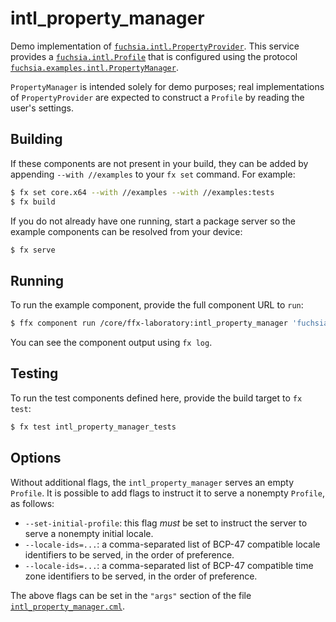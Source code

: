 # intl_property_manager

Demo implementation of [`fuchsia.intl.PropertyProvider`][1]. This service provides a
[`fuchsia.intl.Profile`][2] that is configured using the protocol
[`fuchsia.examples.intl.PropertyManager`][3].

`PropertyManager` is intended solely for demo purposes; real implementations of
`PropertyProvider` are expected to construct a `Profile` by reading the user's
settings.

## Building

If these components are not present in your build, they can be added by
appending `--with //examples` to your `fx set` command. For example:

```bash
$ fx set core.x64 --with //examples --with //examples:tests
$ fx build
```

If you do not already have one running, start a package server so the example
components can be resolved from your device:

```bash
$ fx serve
```

## Running

To run the example component, provide the full component URL to `run`:

```bash
$ ffx component run /core/ffx-laboratory:intl_property_manager 'fuchsia-pkg://fuchsia.com/intl_property_manager#meta/intl_property_manager.cm'
```

You can see the component output using `fx log`.

## Testing

To run the test components defined here, provide the build target to
`fx test`:

```bash
$ fx test intl_property_manager_tests
```

## Options

Without additional flags, the `intl_property_manager` serves an empty `Profile`.
It is possible to add flags to instruct it to serve a nonempty `Profile`, as
follows:

* `--set-initial-profile`: this flag *must* be set to instruct the server to
  serve a nonempty initial locale.
* `--locale-ids=...`: a comma-separated list of BCP-47 compatible locale
  identifiers to be served, in the order of preference.
* `--locale-ids=...`: a comma-separated list of BCP-47 compatible time zone
  identifiers to be served, in the order of preference.

The above flags can be set in the `"args"` section of the file
[`intl_property_manager.cml`](meta/intl_property_manager.cml).

[1]: https://fuchsia.googlesource.com/fuchsia/+/HEAD/sdk/fidl/fuchsia.intl/property_provider.fidl
[2]: https://fuchsia.googlesource.com/fuchsia/+/HEAD/sdk/fidl/fuchsia.intl/intl.fidl#69
[3]: https://fuchsia.googlesource.com/fuchsia/+/HEAD/examples/intl/manager/fidl/manager.test.fidl
